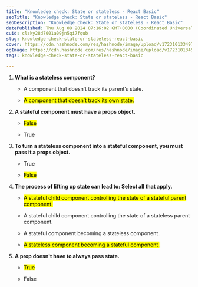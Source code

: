 ```yaml
---
title: "Knowledge check: State or stateless - React Basic"
seoTitle: "Knowledge check: State or stateless - React Basic"
seoDescription: "Knowledge check: State or stateless - React Basic"
datePublished: Thu Aug 08 2024 07:16:02 GMT+0000 (Coordinated Universal Time)
cuid: clzky28d7001a09jn5qi7fqub
slug: knowledge-check-state-or-stateless-react-basic
cover: https://cdn.hashnode.com/res/hashnode/image/upload/v1723101334970/337f74fd-a731-4fa2-8fa5-5e73606e080e.png
ogImage: https://cdn.hashnode.com/res/hashnode/image/upload/v1723101345043/95b12af4-6766-4d23-a5d6-97c19cdface6.png
tags: knowledge-check-state-or-stateless-react-basic

---
```


1. **What is a stateless component?**
    
    * A component that doesn’t track its parent’s state.
        
    * <mark>A component that doesn’t track its own state.</mark>
        
2. **A stateful component must have a props object.**
    
    * <mark>False</mark>
        
    * True
        
3. **To turn a stateless component into a stateful component, you must pass it a props object.**
    
    * True
        
    * <mark>False</mark>
        
4. **The process of lifting up state can lead to: Select all that apply.**
    
    * <mark>A stateful child component controlling the state of a stateful parent component.</mark>
        
    * A stateful child component controlling the state of a stateless parent component.
        
    * A stateful component becoming a stateless component.
        
    * <mark>A stateless component becoming a stateful component.</mark>
        
5. **A prop doesn't have to always pass state.**
    
    * <mark>True</mark>
        
    * False